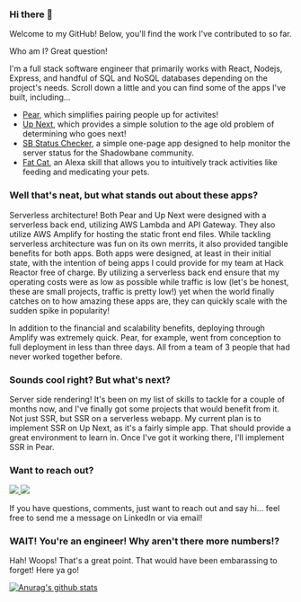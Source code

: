 ### Hi there 👋
Welcome to my GitHub!  Below, you'll find the work I've contributed to so far.

Who am I?  Great question!

I'm a full stack software engineer that primarily works with React, Nodejs, Express, and handful of SQL and NoSQL databases depending on the project's needs.  Scroll down a little and you can find some of the apps I've built, including... 
- [Pear](https://github.com/Pear-Pairing/pear), which simplifies pairing people up for activites!
- [Up Next](https://github.com/AldosAC/Up-Next), which provides a simple solution to the age old problem of determining who goes next!
- [SB Status Checker](https://github.com/AldosAC/SB-Status-Checker), a simple one-page app designed to help monitor the server status for the Shadowbane community.
- [Fat Cat](https://github.com/AldosAC/fat-cat), an Alexa skill that allows you to intuitively track activities like feeding and medicating your pets.

### Well that's neat, but what stands out about these apps?
Serverless architecture!  Both Pear and Up Next were designed with a serverless back end, utilizing AWS Lambda and API Gateway.  They also utilize AWS Amplify for hosting the static front end files.  While tackling serverless architecture was fun on its own merrits, it also provided tangible benefits for both apps.  Both apps were designed, at least in their initial state, with the intention of being apps I could provide for my team at Hack Reactor free of charge.  By utilizing a serverless back end ensure that my operating costs were as low as possible while traffic is low (let's be honest, these are small projects, traffic is pretty low!) yet when the world finally catches on to how amazing these apps are, they can quickly scale with the sudden spike in popularity!

In addition to the financial and scalability benefits, deploying through Amplify was extremely quick.  Pear, for example, went from conception to full deployment in less than three days.  All from a team of 3 people that had never worked together before.

### Sounds cool right?  But what's next?
Server side rendering!  It's been on my list of skills to tackle for a couple of months now, and I've finally got some projects that would benefit from it.  Not just SSR, but SSR on a serverless webapp.  My current plan is to implement SSR on Up Next, as it's a fairly simple app.  That should provide a great environment to learn in.  Once I've got it working there, I'll implement SSR in Pear.

### Want to reach out?
<!-- LinkedIn Contact -->
<a href="https://www.linkedin.com/in/joelc/" target="_blank">
  <img src="https://img.shields.io/badge/-JOEL%20CARPENTER-blue?style=for-the-badge&logo=Linkedin&logoColor=white"/>
</a>
  
<!-- Email -->
<a href="mailto:aldosac@hotmail.com">
  <img src="https://img.shields.io/badge/EMAIL-aldosac@hotmail.com-d44638?style=for-the-badge"/>
</a>

If you have questions, comments, just want to reach out and say hi... feel free to send me a message on LinkedIn or via email!

### WAIT!  You're an engineer!  Why aren't there more numbers!?
Hah!  Woops!  That's a great point.  That would have been embarassing to forget!  Here ya go!

[![Anurag's github stats](https://github-readme-stats.vercel.app/api?username=aldosac&count_private=true)](https://github.com/anuraghazra/github-readme-stats)
